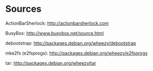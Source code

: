 Sources
=======

ActionBarSherlock: http://actionbarsherlock.com

BusyBox: http://www.busybox.net/source.html

debootstrap: http://packages.debian.org/wheezy/debootstrap

mke2fs (e2fsprogs): http://packages.debian.org/wheezy/e2fsprogs

tar: http://packages.debian.org/wheezy/tar

